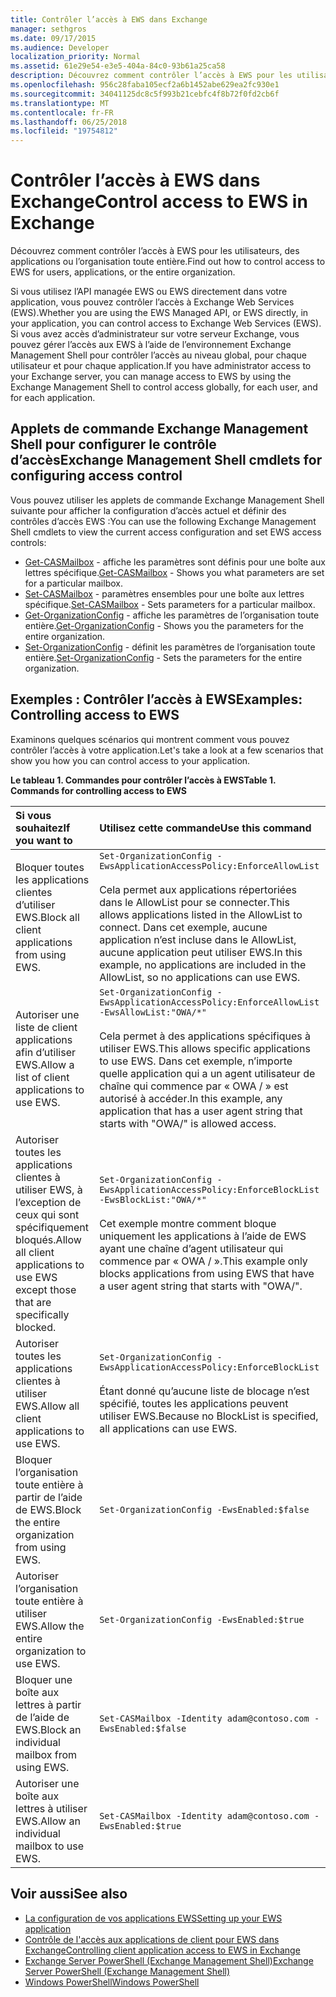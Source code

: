 ```yaml
---
title: Contrôler l’accès à EWS dans Exchange
manager: sethgros
ms.date: 09/17/2015
ms.audience: Developer
localization_priority: Normal
ms.assetid: 61e29e54-e3e5-404a-84c0-93b61a25ca58
description: Découvrez comment contrôler l’accès à EWS pour les utilisateurs, des applications ou l’organisation toute entière.
ms.openlocfilehash: 956c28faba105ecf2a6b1452abe629ea2fc930e1
ms.sourcegitcommit: 34041125dc8c5f993b21cebfc4f8b72f0fd2cb6f
ms.translationtype: MT
ms.contentlocale: fr-FR
ms.lasthandoff: 06/25/2018
ms.locfileid: "19754812"
---
```

# <a name="control-access-to-ews-in-exchange"></a><span data-ttu-id="22dfe-103">Contrôler l’accès à EWS dans Exchange</span><span class="sxs-lookup"><span data-stu-id="22dfe-103">Control access to EWS in Exchange</span></span>

<span data-ttu-id="22dfe-104">Découvrez comment contrôler l’accès à EWS pour les utilisateurs, des applications ou l’organisation toute entière.</span><span class="sxs-lookup"><span data-stu-id="22dfe-104">Find out how to control access to EWS for users, applications, or the entire organization.</span></span>
  
<span data-ttu-id="22dfe-105">Si vous utilisez l’API managée EWS ou EWS directement dans votre application, vous pouvez contrôler l’accès à Exchange Web Services (EWS).</span><span class="sxs-lookup"><span data-stu-id="22dfe-105">Whether you are using the EWS Managed API, or EWS directly, in your application, you can control access to Exchange Web Services (EWS).</span></span> <span data-ttu-id="22dfe-106">Si vous avez accès d’administrateur sur votre serveur Exchange, vous pouvez gérer l’accès aux EWS à l’aide de l’environnement Exchange Management Shell pour contrôler l’accès au niveau global, pour chaque utilisateur et pour chaque application.</span><span class="sxs-lookup"><span data-stu-id="22dfe-106">If you have administrator access to your Exchange server, you can manage access to EWS by using the Exchange Management Shell to control access globally, for each user, and for each application.</span></span>
  
## <a name="exchange-management-shell-cmdlets-for-configuring-access-control"></a><span data-ttu-id="22dfe-107">Applets de commande Exchange Management Shell pour configurer le contrôle d’accès</span><span class="sxs-lookup"><span data-stu-id="22dfe-107">Exchange Management Shell cmdlets for configuring access control</span></span>
<span data-ttu-id="22dfe-108"><a name="bk_Cmdlets"> </a></span><span class="sxs-lookup"><span data-stu-id="22dfe-108"></span></span>

<span data-ttu-id="22dfe-109">Vous pouvez utiliser les applets de commande Exchange Management Shell suivante pour afficher la configuration d’accès actuel et définir des contrôles d’accès EWS :</span><span class="sxs-lookup"><span data-stu-id="22dfe-109">You can use the following Exchange Management Shell cmdlets to view the current access configuration and set EWS access controls:</span></span>
  
- <span data-ttu-id="22dfe-110">[Get-CASMailbox](http://technet.microsoft.com/en-us/library/bb124754.aspx) - affiche les paramètres sont définis pour une boîte aux lettres spécifique.</span><span class="sxs-lookup"><span data-stu-id="22dfe-110">[Get-CASMailbox](http://technet.microsoft.com/en-us/library/bb124754.aspx) - Shows you what parameters are set for a particular mailbox.</span></span>   
- <span data-ttu-id="22dfe-111">[Set-CASMailbox](http://technet.microsoft.com/en-us/library/bb125264.aspx) - paramètres ensembles pour une boîte aux lettres spécifique.</span><span class="sxs-lookup"><span data-stu-id="22dfe-111">[Set-CASMailbox](http://technet.microsoft.com/en-us/library/bb125264.aspx) - Sets parameters for a particular mailbox.</span></span>    
- <span data-ttu-id="22dfe-112">[Get-OrganizationConfig](http://technet.microsoft.com/en-us/library/aa997571.aspx) - affiche les paramètres de l’organisation toute entière.</span><span class="sxs-lookup"><span data-stu-id="22dfe-112">[Get-OrganizationConfig](http://technet.microsoft.com/en-us/library/aa997571.aspx) - Shows you the parameters for the entire organization.</span></span>    
- <span data-ttu-id="22dfe-113">[Set-OrganizationConfig](http://technet.microsoft.com/en-us/library/aa997443.aspx) - définit les paramètres de l’organisation toute entière.</span><span class="sxs-lookup"><span data-stu-id="22dfe-113">[Set-OrganizationConfig](http://technet.microsoft.com/en-us/library/aa997443.aspx) - Sets the parameters for the entire organization.</span></span> 

<span data-ttu-id="22dfe-114"><a name="bk_Examples"> </a></span><span class="sxs-lookup"><span data-stu-id="22dfe-114"></span></span>

## <a name="examples-controlling-access-to-ews"></a><span data-ttu-id="22dfe-115">Exemples : Contrôler l’accès à EWS</span><span class="sxs-lookup"><span data-stu-id="22dfe-115">Examples: Controlling access to EWS</span></span>

<span data-ttu-id="22dfe-116">Examinons quelques scénarios qui montrent comment vous pouvez contrôler l’accès à votre application.</span><span class="sxs-lookup"><span data-stu-id="22dfe-116">Let's take a look at a few scenarios that show you how you can control access to your application.</span></span>
  
<span data-ttu-id="22dfe-117">**Le tableau 1. Commandes pour contrôler l’accès à EWS**</span><span class="sxs-lookup"><span data-stu-id="22dfe-117">**Table 1. Commands for controlling access to EWS**</span></span>

|<span data-ttu-id="22dfe-118">Si vous souhaitez</span><span class="sxs-lookup"><span data-stu-id="22dfe-118">If you want to</span></span> |<span data-ttu-id="22dfe-119">Utilisez cette commande</span><span class="sxs-lookup"><span data-stu-id="22dfe-119">Use this command</span></span>|
|:-----|:-----|
|<span data-ttu-id="22dfe-120">Bloquer toutes les applications clientes d’utiliser EWS.</span><span class="sxs-lookup"><span data-stu-id="22dfe-120">Block all client applications from using EWS.</span></span> | `Set-OrganizationConfig -EwsApplicationAccessPolicy:EnforceAllowList`<br/><br/><span data-ttu-id="22dfe-121">Cela permet aux applications répertoriées dans le AllowList pour se connecter.</span><span class="sxs-lookup"><span data-stu-id="22dfe-121">This allows applications listed in the AllowList to connect.</span></span> <span data-ttu-id="22dfe-122">Dans cet exemple, aucune application n’est incluse dans le AllowList, aucune application peut utiliser EWS.</span><span class="sxs-lookup"><span data-stu-id="22dfe-122">In this example, no applications are included in the AllowList, so no applications can use EWS.</span></span> |
|<span data-ttu-id="22dfe-123">Autoriser une liste de client applications afin d’utiliser EWS.</span><span class="sxs-lookup"><span data-stu-id="22dfe-123">Allow a list of client applications to use EWS.</span></span> | `Set-OrganizationConfig -EwsApplicationAccessPolicy:EnforceAllowList -EwsAllowList:"OWA/*"`<br/><br/><span data-ttu-id="22dfe-124">Cela permet à des applications spécifiques à utiliser EWS.</span><span class="sxs-lookup"><span data-stu-id="22dfe-124">This allows specific applications to use EWS.</span></span> <span data-ttu-id="22dfe-125">Dans cet exemple, n’importe quelle application qui a un agent utilisateur de chaîne qui commence par « OWA / » est autorisé à accéder.</span><span class="sxs-lookup"><span data-stu-id="22dfe-125">In this example, any application that has a user agent string that starts with "OWA/" is allowed access.</span></span> |
|<span data-ttu-id="22dfe-126">Autoriser toutes les applications clientes à utiliser EWS, à l’exception de ceux qui sont spécifiquement bloqués.</span><span class="sxs-lookup"><span data-stu-id="22dfe-126">Allow all client applications to use EWS except those that are specifically blocked.</span></span> | `Set-OrganizationConfig -EwsApplicationAccessPolicy:EnforceBlockList -EwsBlockList:"OWA/*"`<br/> <br/><span data-ttu-id="22dfe-127">Cet exemple montre comment bloque uniquement les applications à l’aide de EWS ayant une chaîne d’agent utilisateur qui commence par « OWA / ».</span><span class="sxs-lookup"><span data-stu-id="22dfe-127">This example only blocks applications from using EWS that have a user agent string that starts with "OWA/".</span></span> |
|<span data-ttu-id="22dfe-128">Autoriser toutes les applications clientes à utiliser EWS.</span><span class="sxs-lookup"><span data-stu-id="22dfe-128">Allow all client applications to use EWS.</span></span> | `Set-OrganizationConfig -EwsApplicationAccessPolicy:EnforceBlockList` <br/><br/> <span data-ttu-id="22dfe-129">Étant donné qu’aucune liste de blocage n’est spécifié, toutes les applications peuvent utiliser EWS.</span><span class="sxs-lookup"><span data-stu-id="22dfe-129">Because no BlockList is specified, all applications can use EWS.</span></span> |
|<span data-ttu-id="22dfe-130">Bloquer l’organisation toute entière à partir de l’aide de EWS.</span><span class="sxs-lookup"><span data-stu-id="22dfe-130">Block the entire organization from using EWS.</span></span> | `Set-OrganizationConfig -EwsEnabled:$false` |
|<span data-ttu-id="22dfe-131">Autoriser l’organisation toute entière à utiliser EWS.</span><span class="sxs-lookup"><span data-stu-id="22dfe-131">Allow the entire organization to use EWS.</span></span> | `Set-OrganizationConfig -EwsEnabled:$true`|
|<span data-ttu-id="22dfe-132">Bloquer une boîte aux lettres à partir de l’aide de EWS.</span><span class="sxs-lookup"><span data-stu-id="22dfe-132">Block an individual mailbox from using EWS.</span></span> | `Set-CASMailbox -Identity adam@contoso.com -EwsEnabled:$false`|
|<span data-ttu-id="22dfe-133">Autoriser une boîte aux lettres à utiliser EWS.</span><span class="sxs-lookup"><span data-stu-id="22dfe-133">Allow an individual mailbox to use EWS.</span></span> | `Set-CASMailbox -Identity adam@contoso.com -EwsEnabled:$true`|
   
## <a name="see-also"></a><span data-ttu-id="22dfe-134">Voir aussi</span><span class="sxs-lookup"><span data-stu-id="22dfe-134">See also</span></span>

- [<span data-ttu-id="22dfe-135">La configuration de vos applications EWS</span><span class="sxs-lookup"><span data-stu-id="22dfe-135">Setting up your EWS application</span></span>](setting-up-your-ews-application.md)    
- [<span data-ttu-id="22dfe-136">Contrôle de l'accès aux applications de client pour EWS dans Exchange</span><span class="sxs-lookup"><span data-stu-id="22dfe-136">Controlling client application access to EWS in Exchange</span></span>](controlling-client-application-access-to-ews-in-exchange.md)   
- [<span data-ttu-id="22dfe-137">Exchange Server PowerShell (Exchange Management Shell)</span><span class="sxs-lookup"><span data-stu-id="22dfe-137">Exchange Server PowerShell (Exchange Management Shell)</span></span>](https://docs.microsoft.com/en-us/powershell/exchange/exchange-server/exchange-management-shell?view=exchange-ps) 
- [<span data-ttu-id="22dfe-138">Windows PowerShell</span><span class="sxs-lookup"><span data-stu-id="22dfe-138">Windows PowerShell</span></span>](http://msdn.microsoft.com/en-us/library/dd835506%28v=vs.85%29.aspx)
    

